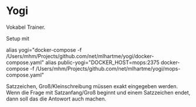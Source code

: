 # Yogi

Vokabel Trainer.

Setup mit

alias yogi="docker-compose -f /Users/mhm/Projects/github.com/net/mlhartme/yogi/docker-compose.yaml"
alias public-yogi="DOCKER_HOST=mops:2375 docker-compose -f /Users/mhm/Projects/github.com/net/mlhartme/yogi/mops-compose.yaml"

    
Satzzeichen, Groß/Kleinschreibung müssen exakt eingegeben werden. Wenn die Frage mit Satzanfang/Groß beginnt und einem Satzzeichen endet,
dann soll das die Antowort auch machen.